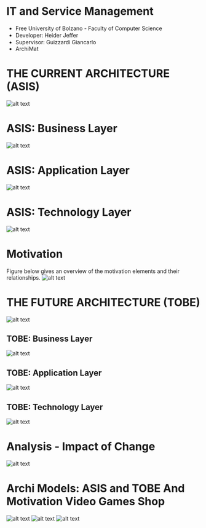 # IT and Service Management
- Free University of Bolzano - Faculty of Computer Science	
- Developer: Heider Jeﬀer
- Supervisor: Guizzardi Giancarlo
- ArchiMat

# THE CURRENT ARCHITECTURE (ASIS)
![alt text](https://github.com/HeiderJeffer/Project-for-IT-Service-Management/blob/main/image/1.PNG)

# ASIS: Business Layer
![alt text](https://github.com/HeiderJeffer/Project-for-IT-Service-Management/blob/main/image/2.PNG)
# ASIS: Application Layer
![alt text](https://github.com/HeiderJeffer/Project-for-IT-Service-Management/blob/main/image/3.PNG)
# ASIS: Technology Layer
![alt text](https://github.com/HeiderJeffer/Project-for-IT-Service-Management/blob/main/image/4.PNG)
# Motivation
Figure below gives an overview of the motivation elements and their relationships.
![alt text](https://github.com/HeiderJeffer/Project-for-IT-Service-Management/blob/main/image/5.PNG)
#  THE FUTURE ARCHITECTURE (TOBE)
![alt text](https://github.com/HeiderJeffer/Project-for-IT-Service-Management/blob/main/image/6.PNG)
## TOBE: Business Layer
![alt text](https://github.com/HeiderJeffer/Project-for-IT-Service-Management/blob/main/image/7.PNG)
## TOBE: Application Layer
![alt text](https://github.com/HeiderJeffer/Project-for-IT-Service-Management/blob/main/image/8.PNG)
## TOBE: Technology Layer
![alt text](https://github.com/HeiderJeffer/Project-for-IT-Service-Management/blob/main/image/9.PNG)
#  Analysis - Impact of Change
![alt text](https://github.com/HeiderJeffer/Project-for-IT-Service-Management/blob/main/image/10.PNG)
#  Archi Models: ASIS and TOBE And Motivation Video Games Shop
![alt text](https://github.com/HeiderJeffer/Project-for-IT-Service-Management/blob/main/image/11.PNG)
![alt text](https://github.com/HeiderJeffer/Project-for-IT-Service-Management/blob/main/image/12.PNG)
![alt text](https://github.com/HeiderJeffer/Project-for-IT-Service-Management/blob/main/image/13.PNG)

